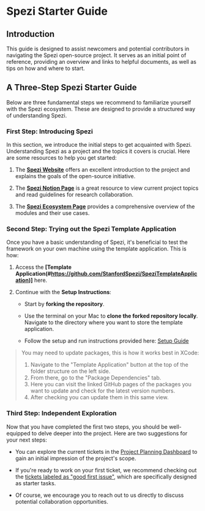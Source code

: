# Spezi Starter Guide

<!--
This source file is part of the Stanford Spezi open-source project
SPDX-FileCopyrightText: 2024 Stanford University and the project authors (see CONTRIBUTORS.md)
SPDX-License-Identifier: MIT
-->

## Introduction
This guide is designed to assist newcomers and potential contributors in navigating the Spezi open-source project. It serves as an initial point of reference, providing an overview and links to helpful documents, as well as tips on how and where to start.

## A Three-Step Spezi Starter Guide
Below are three fundamental steps we recommend to familiarize yourself with the Spezi ecosystem. These are designed to provide a structured way of understanding Spezi.

### First Step: Introducing Spezi
In this section, we introduce the initial steps to get acquainted with Spezi. Understanding Spezi as a project and the topics it covers is crucial. Here are some resources to help you get started:

1. The **[Spezi Website](#https://spezi.stanford.edu/)** offers an excellent introduction to the project and explains the goals of the open-source initiative.

2. The **[Spezi Notion Page](https://www.notion.so/Research-Opportunities-8ff2893741164e3b9b99ee4da8d992a3?pvs=4)** is a great resource to view current project topics and read guidelines for research collaboration.

3. The **[Spezi Ecosystem Page](#spezi-ecosystem)** provides a comprehensive overview of the modules and their use cases.

### Second Step: Trying out the Spezi Template Application
Once you have a basic understanding of Spezi, it's beneficial to test the framework on your own machine using the template application. This is how: 

1. Access the **[Template Application(#https://github.com/StanfordSpezi/SpeziTemplateApplication)]** here.

2. Continue with the **Setup Instructions**:
   - Start by **forking the repository**.

   - Use the terminal on your Mac to **clone the forked repository locally**. Navigate to the directory where you want to store the template application.

   - Follow the setup and run instructions provided here: [Setup Guide](https://spezi.health/SpeziTemplateApplication/documentation/templateapplication/setup)

> You may need to update packages, this is how it works best in XCode:  
> 1. Navigate to the "Template Application" button at the top of the folder structure on the left side.  
> 2. From there, go to the "Package Dependencies" tab.  
> 3. Here you can visit the linked GitHub pages of the packages you want to update and check for the latest version numbers.  
> 4. After checking you can update them in this same view.

### Third Step: Independent Exploration
Now that you have completed the first two steps, you should be well-equipped to delve deeper into the project. Here are two suggestions for your next steps:

- You can explore the current tickets in the [Project Planning Dashboard](https://github.com/orgs/StanfordSpezi/projects/1/views/1) to gain an initial impression of the project's scope.

- If you're ready to work on your first ticket, we recommend checking out the [tickets labeled as "good first issue"](https://github.com/StanfordSpezi/Spezi/issues?q=state%3Aopen%20label%3A%22good%20first%20issue%22), which are specifically designed as starter tasks.

- Of course, we encourage you to reach out to us directly to discuss potential collaboration opportunities.


